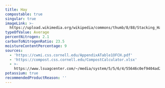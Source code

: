 ```yaml
---
title: Hay
compostable: true
singular: true
imageLink: >-
  https://upload.wikimedia.org/wikipedia/commons/thumb/8/88/Stacking_Hay_%2820106798%29.jpg/512px-Stacking_Hay_%2820106798%29.jpg
typeOfValue: Average
percentNitrogen: 2.1
carbonToNitrogenRatio: 23.5
moistureContentPercentage: 9
sources:
  - 'https://cwmi.css.cornell.edu/AppendixATable1OFCH.pdf'
  - 'https://compost.css.cornell.edu/CompostCalculator.xlsx'
  - >-
    https://www.lsuagcenter.com/~/media/system/5/5/6/4/55646c0ef9404ad2073c46b006e13b51/npk%20value%20of%20everything%20organicdocx.docx
potassium: true
recommendedProductReason: ''
---
```


